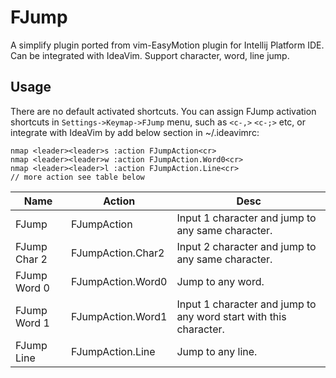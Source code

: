 # FJump

<!-- Plugin description -->

A simplify plugin ported from vim-EasyMotion plugin for Intellij Platform IDE. Can be integrated with IdeaVim.
Support character, word, line jump.

## Usage

There are no default activated shortcuts. You can assign FJump activation shortcuts in `Settings->Keymap->FJump` menu, such as `<c-,>` `<c-;>` etc, or integrate with IdeaVim by add below section in ~/.ideavimrc:

```vimrc
nmap <leader><leader>s :action FJumpAction<cr>
nmap <leader><leader>w :action FJumpAction.Word0<cr>
nmap <leader><leader>l :action FJumpAction.Line<cr>
// more action see table below
```

| Name         | Action            | Desc                                                              |
|--------------|-------------------|-------------------------------------------------------------------|
| FJump        | FJumpAction       | Input 1 character and jump to any same character.                 |
| FJump Char 2 | FJumpAction.Char2 | Input 2 character and jump to any same character.                 |
| FJump Word 0 | FJumpAction.Word0 | Jump to any word.                                                 |
| FJump Word 1 | FJumpAction.Word1 | Input 1 character and jump to any word start with this character. |
| FJump Line   | FJumpAction.Line  | Jump to any line.                                                 |

<!-- Plugin description end -->
